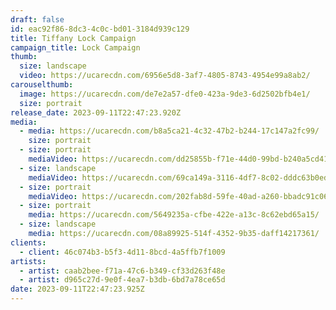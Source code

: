 ```yaml
---
draft: false
id: eac92f86-8dc3-4c0c-bd01-3184d939c129
title: Tiffany Lock Campaign
campaign_title: L﻿ock Campaign
thumb:
  size: landscape
  video: https://ucarecdn.com/6956e5d8-3af7-4805-8743-4954e99a8ab2/
carouselthumb:
  image: https://ucarecdn.com/de7e2a57-dfe0-423a-9de3-6d2502bfb4e1/
  size: portrait
release_date: 2023-09-11T22:47:23.920Z
media:
  - media: https://ucarecdn.com/b8a5ca21-4c32-47b2-b244-17c147a2fc99/
    size: portrait
  - size: portrait
    mediaVideo: https://ucarecdn.com/dd25855b-f71e-44d0-99bd-b240a5cd4166/
  - size: landscape
    mediaVideo: https://ucarecdn.com/69ca149a-3116-4df7-8c02-dddc63b0ed1c/
  - size: portrait
    mediaVideo: https://ucarecdn.com/202fab8d-59fe-40ad-a260-bbadc91c0653/
  - size: portrait
    media: https://ucarecdn.com/5649235a-cfbe-422e-a13c-8c62ebd65a15/
  - size: landscape
    media: https://ucarecdn.com/08a89925-514f-4352-9b35-daff14217361/
clients:
  - client: 46c074b3-b5f3-4d11-8bcd-4a5ffb7f1009
artists:
  - artist: caab2bee-f71a-47c6-b349-cf33d263f48e
  - artist: d965c27d-9e0f-4ea7-b3db-6bd7a78ce65d
date: 2023-09-11T22:47:23.925Z
---
```

